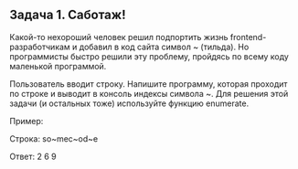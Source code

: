 ## Задача 1. Саботаж!
Какой-то нехороший человек решил подпортить жизнь frontend-разработчикам и добавил в код сайта символ ~ (тильда). Но программисты быстро решили эту проблему, пройдясь по всему коду маленькой программой.

Пользователь вводит строку. Напишите программу, которая проходит по строке и выводит в консоль индексы символа ~. Для решения этой задачи (и остальных тоже) используйте функцию enumerate.

 

Пример:

Строка: so~mec~od~e

 

Ответ: 2 6 9 